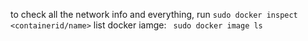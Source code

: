 to check all the network info and everything, run `sudo docker inspect <containerid/name>`
list docker iamge: ` sudo docker image ls`
